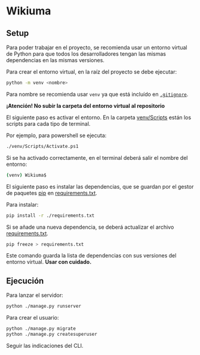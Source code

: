 # Wikiuma

## Setup

Para poder trabajar en el proyecto, se recomienda usar un entorno virtual de Python para que todos los desarrolladores tengan las mismas dependencias en las mismas versiones.

Para crear el entorno virtual, en la raíz del proyecto se debe ejecutar:

```bash
python -m venv <nombre>
```

Para nombre se recomienda usar `venv` ya que está incluído en [`.gitignore`](./.gitignore).

**¡Atención! No subir la carpeta del entorno virtual al repositorio**

El siguiente paso es activar el entorno. En la carpeta [venv/Scripts](./venv/Scripts) están los scripts para cada tipo de terminal.

Por ejemplo, para powershell se ejecuta:

```bash
./venv/Scripts/Activate.ps1
```

Si se ha activado correctamente, en el terminal deberá salir el nombre del entorno:

```bash
(venv) Wikiuma$
```

El siguiente paso es instalar las dependencias, que se guardan por el gestor de paquetes [pip](https://pypi.org/project/pip/) en [requirements.txt](./requirements.txt).

Para instalar:

```bash
pip install -r ./requirements.txt
```

Si se añade una nueva dependencia, se deberá actualizar el archivo [requirements.txt](./requirements.txt).

```bash
pip freeze > requirements.txt
```

Este comando guarda la lista de dependencias con sus versiones del entorno virtual. **Usar con cuidado.**

## Ejecución

Para lanzar el servidor:

```bash
python ./manage.py runserver
```

Para crear el usuario:

```bash
python ./manage.py migrate
python ./manage.py createsuperuser
```

Seguir las indicaciones del CLI.

